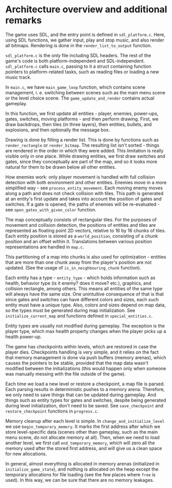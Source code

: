 # Architecture overview and additional remarks

The game uses SDL, and the entry point is defined in `sdl_platform.c`. Here, using SDL functions, we gather input, play and stop music, and also render all bitmaps. Rendering is done in the `render_list_to_output` function.

`sdl_platform.c` is the only file including SDL headers. The rest of the game's code is both platform-independent and SDL-independent. `sdl_platform.c` calls `main.c`, passing to it a struct containing function pointers to platform-related tasks, such as reading files or loading a new music track.

In `main.c`, we have `main_game_loop` function, which contains scene management, i. e. switching between scenes such as the main menu scene or the level choice scene. The `game_update_and_render` contains actual gameplay.

In this function, we first update all entities - player, enemies, power-ups, gates, switches, moving platforms  - and then perform drawing. First, we draw backdrops, then tiles (in three layers), then entities, bullets, and explosions, and then optionally the message box.

Drawing is done by filling a render list. This is done by functions such as `render_rectangle` or `render_bitmap`. The resulting list isn't sorted - things are rendered in the order in which they were added. This limitation is really visible only in one place. While drawing entities, we first draw switches and gates, since they conceptually are part of the map, and so it looks more natural for them to be drawn below all other entities.

How enemies work: only player movement is handled with full collision detection with both environment and other entities. Enemies move in a more simplified way - see `process_entity_movement`. Each moving enemy moves along a path and does not check collision with tiles. This path is generated at an entity's first update and takes into account the position of gates and switches. If a gate is opened, the paths of enemies will be re-evaluated - see `open_gates_with_given_color` function. 

The map conceptually consists of rectangular tiles. For the purposes of movement and collision detection, the positions of entities and tiles are represented as floating point 2D vectors, relative to 16 by 16 chunks of tiles. Each entity position is stored as a `world_position`, consisting of a chunk position and an offset within it. Translations between various position representations are handled in `map.c`.

This partitioning of a map into chunks is also used for optimization - entities that are more than one chunk away from the player's position are not updated. (See the usage of `is_in_neighbouring_chunk` function).

Each entity has a type - `entity_type` - which holds information such as health, behavior type (is it enemy? does it move? etc.), graphics, and collision rectangle, among others. This means all entities of the same type will always have the same size. One unintuitive consequence of that is that since gates and switches can have different colors and sizes, each such entity must have a unique type. Also, colors and sizes depend on map data, so the types must be generated during map initialization.  See `initialize_current_map` and functions defined in `special_entities.c`.

Entity types are usually not modified during gameplay. The exception is the player type, which max health property changes when the player picks up a health power-up.

The game has checkpoints within levels, which are restored in case the player dies. Checkpoints handling is very simple, and it relies on the fact that memory management is done via push buffers (memory arenas), which causes the pointers to be stable, provided that the map data wasn't modified between the initializations (this would happen only when someone was manually messing with the file outside of the game). 

Each time we load a new level or restore a checkpoint, a map file is parsed. Each parsing results in deterministic pushes to a memory arena. Therefore, we only need to save things that can be updated during gameplay. And things such as entity types for gates and switches, despite being generated during level initialization, don't need to be saved. See `save_checkpoint` and `restore_checkpoint` functions in `progress.c`.

Memory cleanup after each level is simple. In `change_and_initialize_level` we use `begin_temporary_memory`. It marks the first address after which we store level-specific data (scenes other than gameplay, such as the main menu scene, do not allocate memory at all). Then, when we need to load another level, we first call `end_temporary_memory`, which will zero all the memory used after the stored first address, and will give us a clean space for new allocations. 

In general, almost everything is allocated in memory arenas (initialized in `initialize_game_state`), and nothing is allocated on the heap except the temporary allocations for file loading (see the few places where `free` is used). In this way, we can be sure that there are no memory leakages.